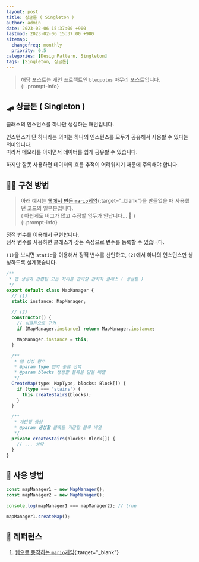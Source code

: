 ```yaml
---
layout: post
title: 싱글톤 ( Singleton )
author: admin
date: 2023-02-06 15:37:00 +900
lastmod: 2023-02-06 15:37:00 +900
sitemap:
  changefreq: monthly
  priority: 0.5
categories: [DesignPattern, Singleton]
tags: [Singleton, 싱글톤]
---
```


> 해당 포스트는 개인 프로젝트인 `blequotes` 마무리 포스트입니다.<br />
{: .prompt-info}

## 🛹 싱글톤 ( Singleton )
클래스의 인스턴스를 하나만 생성하는 패턴입니다.<br />

인스턴스가 단 하나라는 의미는 하나의 인스턴스를 모두가 공유해서 사용할 수 있다는 의미입니다.<br />
따라서 메모리를 아끼면서 데이터를 쉽게 공유할 수 있습니다.<br />

하지만 잘못 사용하면 데이터의 흐름 추적이 어려워지기 때문에 주의해야 합니다.<br />

## 🧑‍💻 구현 방법
> 아래 예시는 [웹에서 만든 `mario`게임](https://1-blue.github.io/categories/mario/){:target="_blank"}을 만들었을 때 사용했던 코드의 일부분입니다.<br />( 아쉽게도 버그가 많고 수정할 엄두가 안납니다... 🥲 )<br />
{:.prompt-info}

정적 변수를 이용해서 구현합니다.<br />
정적 변수를 사용하면 클래스가 갖는 속성으로 변수를 등록할 수 있습니다.<br />

`(1)`을 보시면 `static`을 이용해서 정적 변수를 선언하고, `(2)`에서 하나의 인스턴스만 생성하도록 설계했습니다.<br />

```ts
/**
 * 맵 생성과 관련된 모든 처리를 관리할 관리자 클래스 ( 싱글톤 )
 */
export default class MapManager {
  // (1)
  static instance: MapManager;

  // (2)
  constructor() {
    // 싱글톤으로 구현
    if (MapManager.instance) return MapManager.instance;

    MapManager.instance = this;
  }

  /**
   * 맵 성성 함수
   * @param type 맵의 종류 선택
   * @param blocks 생성할 블록을 담을 배열
   */
  CreateMap(type: MapType, blocks: Block[]) {
    if (type === "stairs") {
      this.createStairs(blocks);
    }
  }

  /**
   * 계단맵 생성
   * @param 생성할 블록을 저장할 블록 배열
   */
  private createStairs(blocks: Block[]) {
    // ... 생략
  }
}
```

## 👏 사용 방법
```ts
const mapManager1 = new MapManager();
const mapManager2 = new MapManager();

console.log(mapManager1 === mapManager2); // true

mapManager1.createMap();
```

## 📮 레퍼런스
1. [웹으로 동작하는 `mario`게임](https://1-blue.github.io/categories/mario/){:target="_blank"}